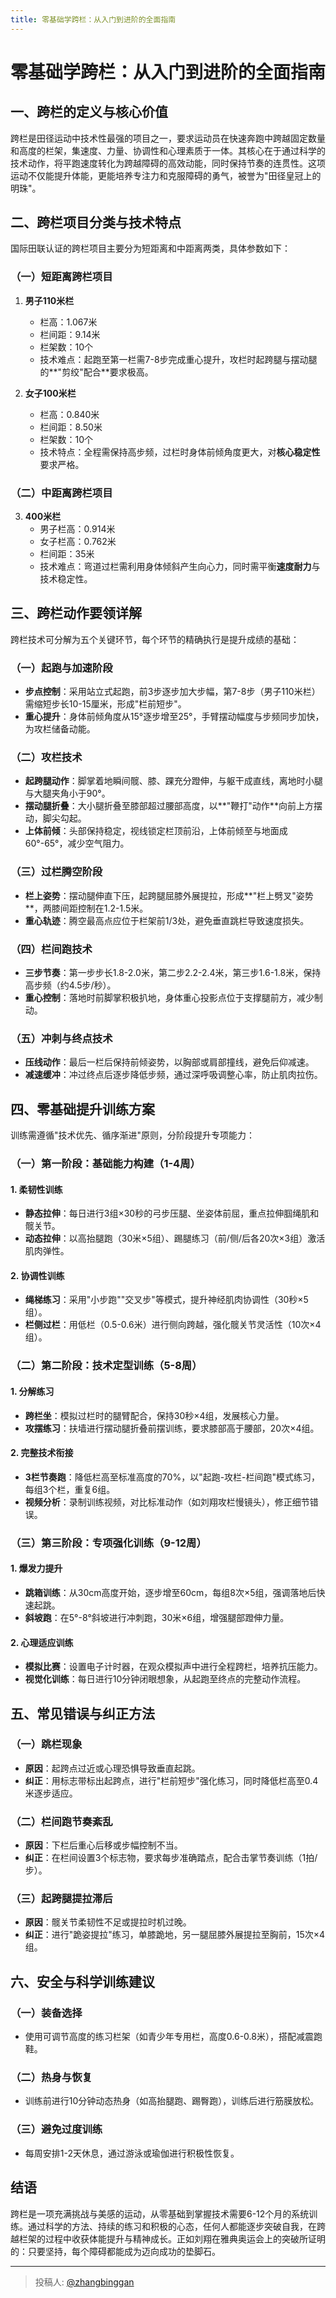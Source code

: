 ```yaml
---
title: 零基础学跨栏：从入门到进阶的全面指南
---
```


# 零基础学跨栏：从入门到进阶的全面指南

## 一、跨栏的定义与核心价值
跨栏是田径运动中技术性最强的项目之一，要求运动员在快速奔跑中跨越固定数量和高度的栏架，集速度、力量、协调性和心理素质于一体。其核心在于通过科学的技术动作，将平跑速度转化为跨越障碍的高效动能，同时保持节奏的连贯性。这项运动不仅能提升体能，更能培养专注力和克服障碍的勇气，被誉为"田径皇冠上的明珠"。

## 二、跨栏项目分类与技术特点
国际田联认证的跨栏项目主要分为短距离和中距离两类，具体参数如下：

### （一）短距离跨栏项目
1. **男子110米栏**  
   - 栏高：1.067米  
   - 栏间距：9.14米  
   - 栏架数：10个  
   - 技术难点：起跑至第一栏需7-8步完成重心提升，攻栏时起跨腿与摆动腿的**"剪绞"配合**要求极高。

2. **女子100米栏**  
   - 栏高：0.840米  
   - 栏间距：8.50米  
   - 栏架数：10个  
   - 技术特点：全程需保持高步频，过栏时身体前倾角度更大，对**核心稳定性**要求严格。

### （二）中距离跨栏项目
3. **400米栏**  
   - 男子栏高：0.914米  
   - 女子栏高：0.762米  
   - 栏间距：35米  
   - 技术难点：弯道过栏需利用身体倾斜产生向心力，同时需平衡**速度耐力**与技术稳定性。

## 三、跨栏动作要领详解
跨栏技术可分解为五个关键环节，每个环节的精确执行是提升成绩的基础：

### （一）起跑与加速阶段
- **步点控制**：采用站立式起跑，前3步逐步加大步幅，第7-8步（男子110米栏）需缩短步长10-15厘米，形成"栏前短步"。
- **重心提升**：身体前倾角度从15°逐步增至25°，手臂摆动幅度与步频同步加快，为攻栏储备动能。

### （二）攻栏技术
- **起跨腿动作**：脚掌着地瞬间髋、膝、踝充分蹬伸，与躯干成直线，离地时小腿与大腿夹角小于90°。
- **摆动腿折叠**：大小腿折叠至膝部超过腰部高度，以**"鞭打"动作**向前上方摆动，脚尖勾起。
- **上体前倾**：头部保持稳定，视线锁定栏顶前沿，上体前倾至与地面成60°-65°，减少空气阻力。

### （三）过栏腾空阶段
- **栏上姿势**：摆动腿伸直下压，起跨腿屈膝外展提拉，形成**"栏上劈叉"姿势**，两膝间距控制在1.2-1.5米。
- **重心轨迹**：腾空最高点应位于栏架前1/3处，避免垂直跳栏导致速度损失。

### （四）栏间跑技术
- **三步节奏**：第一步步长1.8-2.0米，第二步2.2-2.4米，第三步1.6-1.8米，保持高步频（约4.5步/秒）。
- **重心控制**：落地时前脚掌积极扒地，身体重心投影点位于支撑腿前方，减少制动。

### （五）冲刺与终点技术
- **压线动作**：最后一栏后保持前倾姿势，以胸部或肩部撞线，避免后仰减速。
- **减速缓冲**：冲过终点后逐步降低步频，通过深呼吸调整心率，防止肌肉拉伤。

## 四、零基础提升训练方案
训练需遵循"技术优先、循序渐进"原则，分阶段提升专项能力：

### （一）第一阶段：基础能力构建（1-4周）
#### 1. 柔韧性训练
- **静态拉伸**：每日进行3组×30秒的弓步压腿、坐姿体前屈，重点拉伸腘绳肌和髋关节。
- **动态拉伸**：以高抬腿跑（30米×5组）、踢腿练习（前/侧/后各20次×3组）激活肌肉弹性。

#### 2. 协调性训练
- **绳梯练习**：采用"小步跑""交叉步"等模式，提升神经肌肉协调性（30秒×5组）。
- **栏侧过栏**：用低栏（0.5-0.6米）进行侧向跨越，强化髋关节灵活性（10次×4组）。

### （二）第二阶段：技术定型训练（5-8周）
#### 1. 分解练习
- **跨栏坐**：模拟过栏时的腿臂配合，保持30秒×4组，发展核心力量。
- **攻摆练习**：扶墙进行摆动腿折叠前摆训练，要求膝部高于腰部，20次×4组。

#### 2. 完整技术衔接
- **3栏节奏跑**：降低栏高至标准高度的70%，以"起跑-攻栏-栏间跑"模式练习，每组3个栏，重复6组。
- **视频分析**：录制训练视频，对比标准动作（如刘翔攻栏慢镜头），修正细节错误。

### （三）第三阶段：专项强化训练（9-12周）
#### 1. 爆发力提升
- **跳箱训练**：从30cm高度开始，逐步增至60cm，每组8次×5组，强调落地后快速起跳。
- **斜坡跑**：在5°-8°斜坡进行冲刺跑，30米×6组，增强腿部蹬伸力量。

#### 2. 心理适应训练
- **模拟比赛**：设置电子计时器，在观众模拟声中进行全程跨栏，培养抗压能力。
- **视觉化训练**：每日进行10分钟闭眼想象，从起跑至终点的完整动作流程。

## 五、常见错误与纠正方法
### （一）跳栏现象
- **原因**：起跨点过近或心理恐惧导致垂直起跳。
- **纠正**：用标志带标出起跨点，进行"栏前短步"强化练习，同时降低栏高至0.4米逐步适应。

### （二）栏间跑节奏紊乱
- **原因**：下栏后重心后移或步幅控制不当。
- **纠正**：在栏间设置3个标志物，要求每步准确踏点，配合击掌节奏训练（1拍/步）。

### （三）起跨腿提拉滞后
- **原因**：髋关节柔韧性不足或提拉时机过晚。
- **纠正**：进行"跪姿提拉"练习，单膝跪地，另一腿屈膝外展提拉至胸前，15次×4组。

## 六、安全与科学训练建议
### （一）装备选择
- 使用可调节高度的练习栏架（如青少年专用栏，高度0.6-0.8米），搭配减震跑鞋。

### （二）热身与恢复
- 训练前进行10分钟动态热身（如高抬腿跑、踢臀跑），训练后进行筋膜放松。

### （三）避免过度训练
- 每周安排1-2天休息，通过游泳或瑜伽进行积极性恢复。

## 结语
跨栏是一项充满挑战与美感的运动，从零基础到掌握技术需要6-12个月的系统训练。通过科学的方法、持续的练习和积极的心态，任何人都能逐步突破自我，在跨越栏架的过程中收获体能提升与精神成长。正如刘翔在雅典奥运会上的突破所证明的：只要坚持，每个障碍都能成为迈向成功的垫脚石。

---

> 投稿人: [@zhangbinggan](https://github.com/zhangbinggan)
